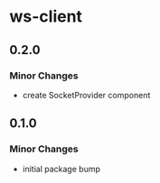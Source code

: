 # ws-client

## 0.2.0

### Minor Changes

- create SocketProvider component

## 0.1.0

### Minor Changes

- initial package bump
